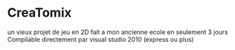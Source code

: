 # CreaTomix
un vieux projet de jeu en 2D fait a mon ancienne ecole en seulement 3 jours
Compilable directement par visual studio 2010 (express ou plus)
